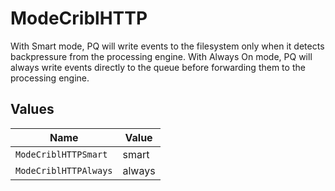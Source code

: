 # ModeCriblHTTP

With Smart mode, PQ will write events to the filesystem only when it detects backpressure from the processing engine. With Always On mode, PQ will always write events directly to the queue before forwarding them to the processing engine.


## Values

| Name                  | Value                 |
| --------------------- | --------------------- |
| `ModeCriblHTTPSmart`  | smart                 |
| `ModeCriblHTTPAlways` | always                |
